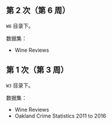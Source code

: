 ## 第 2 次（第 6 周）

`W6` 目录下。

数据集：

* Wine Reviews

## 第 1 次（第 3 周）

`W3` 目录下。

数据集：

* Wine Reviews
* Oakland Crime Statistics 2011 to 2016

